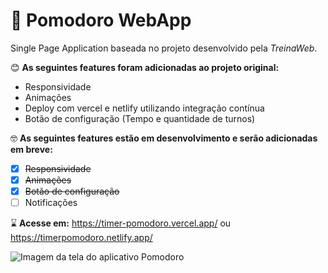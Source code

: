 
# :tomato: Pomodoro WebApp

Single Page Application baseada no projeto desenvolvido pela *TreinaWeb*.

:blush: **As seguintes features foram adicionadas ao projeto original:**

- Responsividade
- Animações
- Deploy com vercel e netlify utilizando integração contínua
- Botão de configuração (Tempo e quantidade de turnos)

:nerd_face: **As seguintes features estão em desenvolvimento e serão adicionadas em breve:**

 - [x] ~~Responsividade~~
 - [x] ~~Animações~~
 - [x] ~~Botão de configuração~~
 - [ ] Notificações

:hourglass: **Acesse em:** https://timer-pomodoro.vercel.app/ ou https://timerpomodoro.netlify.app/

![Imagem da tela do aplicativo Pomodoro ](https://i.imgur.com/9vJogUp.png)